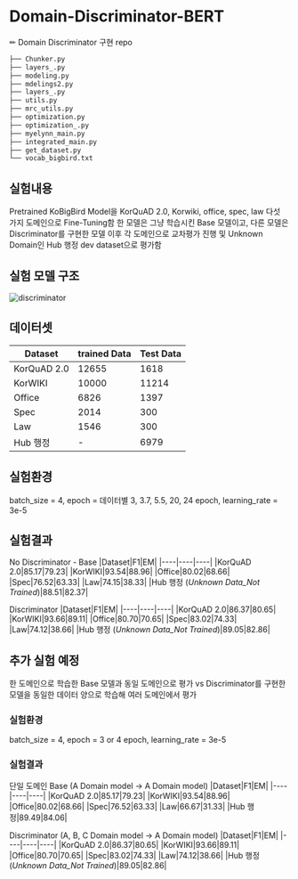 # Domain-Discriminator-BERT
✏ Domain Discriminator 구현 repo

```bash
├── Chunker.py
├── layers_.py
├── modeling.py
├── mdelings2.py
├── layers_.py
├── utils.py
├── mrc_utils.py
├── optimization.py
├── optimization_.py
├── myelynn_main.py
├── integrated_main.py
├── get_dataset.py
└── vocab_bigbird.txt
``` 

## 실험내용
Pretrained KoBigBird Model을 KorQuAD 2.0, Korwiki, office, spec, law 다섯 가지 도메인으로 Fine-Tuning함
한 모델은 그냥 학습시킨 Base 모델이고, 다른 모델은 Discriminator를 구현한 모델
이후 각 도메인으로 교차평가 진행 및 Unknown Domain인 Hub 행정 dev dataset으로 평가함

## 실험 모델 구조
![discriminator](https://user-images.githubusercontent.com/64192139/212037171-e5b06a63-3f28-4192-a458-24fb77b5e249.png)

## 데이터셋
|Dataset|trained Data|Test Data|
|----|-----|------|
|KorQuAD 2.0|12655|1618|
|KorWIKI|10000|11214|
|Office|6826|1397|
|Spec|2014|300|
|Law|1546|300|
|Hub 행정|-|6979|

## 실험환경
batch_size = 4, epoch = 데이터별 3, 3.7, 5.5, 20, 24 epoch, learning_rate = 3e-5

## 실험결과
No Discriminator - Base
|Dataset|F1|EM|
|----|----|----|
|KorQuAD 2.0|85.17|79.23|
|KorWIKI|93.54|88.96|
|Office|80.02|68.66|
|Spec|76.52|63.33|
|Law|74.15|38.33|
|Hub 행정 (*Unknown Data_Not Trained*)|88.51|82.37|

Discriminator
|Dataset|F1|EM|
|----|----|----|
|KorQuAD 2.0|86.37|80.65|
|KorWIKI|93.66|89.11|
|Office|80.70|70.65|
|Spec|83.02|74.33|
|Law|74.12|38.66|
|Hub 행정 (*Unknown Data_Not Trained*)|89.05|82.86| 

## 추가 실험 예정
한 도메인으로 학습한 Base 모델과 동일 도메인으로 평가
vs Discriminator를 구현한 모델을 동일한 데이터 양으로 학습해 여러 도메인에서 평가

### 실험환경
batch_size = 4, epoch = 3 or 4 epoch, learning_rate = 3e-5

### 실험결과
단일 도메인 Base (A Domain model -> A Domain model)
|Dataset|F1|EM|
|----|----|----|
|KorQuAD 2.0|85.17|79.23|
|KorWIKI|93.54|88.96|
|Office|80.02|68.66|
|Spec|76.52|63.33|
|Law|66.67|31.33|
|Hub 행정|89.49|84.06|

Discriminator (A, B, C Domain model -> A Domain model)
|Dataset|F1|EM|
|----|----|----|
|KorQuAD 2.0|86.37|80.65|
|KorWIKI|93.66|89.11|
|Office|80.70|70.65|
|Spec|83.02|74.33|
|Law|74.12|38.66|
|Hub 행정 (*Unknown Data_Not Trained*)|89.05|82.86| 

